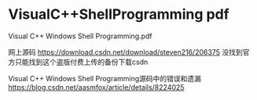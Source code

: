 



# VisualC++ShellProgramming pdf

Visual C++ Windows Shell Programming.pdf

网上源码
https://download.csdn.net/download/steven216/206375 没找到官方只能找到这个盗版付费上传的备份下载csdn

Visual C++ Windows Shell Programming源码中的错误和遗漏
https://blog.csdn.net/aasmfox/article/details/8224025























